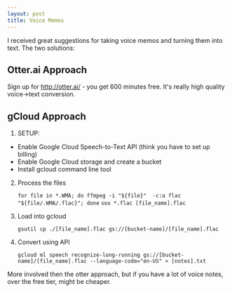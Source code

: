 ```yaml
---
layout: post
title: Voice Memos
---
```


I received great suggestions for taking voice memos and turning them into text. The two solutions:

## Otter.ai Approach

Sign up for http://otter.ai/ - you get 600 minutes free. It's really high quality voice->text conversion.

## gCloud Approach 

1. SETUP:
- Enable Google Cloud Speech-to-Text API (think you have to set up billing)
- Enable Google Cloud storage and create a bucket 
- Install gcloud command line tool

2. Process the files

    `for file in *.WMA; do ffmpeg -i "${file}"  -c:a flac "${file/.WMA/.flac}"; done`
    `sox *.flac [file_name].flac`

3. Load into gcloud

    `gsutil cp ./[file_name].flac gs://[bucket-name]/[file_name].flac`

4. Convert using API

    `gcloud ml speech recognize-long-running gs://[bucket-name]/[file_name].flac --language-code="en-US" > [notes].txt`

More involved then the otter approach, but if you have a lot of voice notes, over the free tier, might be cheaper.
